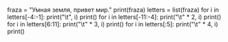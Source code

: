 fraza = "Умная земля, привет мир."
print(fraza)
letters = list(fraza)
for i in letters[-4:-1]:
  print("\t", i)
print()
for i in letters[-11:-4]:
  print("\t" * 2, i)
print()
for i in letters[6:11]:
  print("\t" * 3, i)
print()
for i in letters[:5]:
  print("\t" * 4, i)
print()

